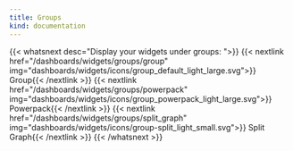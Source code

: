 ```yaml
---
title: Groups
kind: documentation
---
```


{{< whatsnext desc="Display your widgets under groups: ">}}
    {{< nextlink href="/dashboards/widgets/groups/group"
        img="dashboards/widgets/icons/group_default_light_large.svg">}} Group{{< /nextlink >}}
    {{< nextlink href="/dashboards/widgets/groups/powerpack"
        img="dashboards/widgets/icons/group_powerpack_light_large.svg">}} Powerpack{{< /nextlink >}}
    {{< nextlink href="/dashboards/widgets/groups/split_graph"
        img="dashboards/widgets/icons/group-split_light_small.svg">}} Split Graph{{< /nextlink >}}
{{< /whatsnext >}}